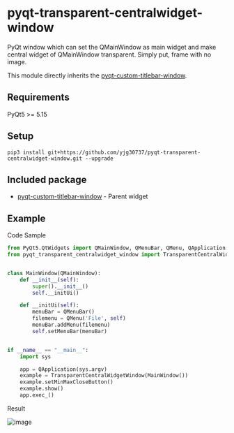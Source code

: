 # pyqt-transparent-centralwidget-window
PyQt window which can set the QMainWindow as main widget and make central widget of QMainWindow transparent. Simply put, frame with no image.

This module directly inherits the <a href="https://github.com/yjg30737/pyqt-custom-titlebar-window.git">pyqt-custom-titlebar-window</a>.

## Requirements
PyQt5 >= 5.15

## Setup
```pip3 install git+https://github.com/yjg30737/pyqt-transparent-centralwidget-window.git --upgrade```

## Included package
* <a href="https://github.com/yjg30737/pyqt-custom-titlebar-window.git">pyqt-custom-titlebar-window</a> - Parent widget

## Example
Code Sample
```python
from PyQt5.QtWidgets import QMainWindow, QMenuBar, QMenu, QApplication
from pyqt_transparent_centralwidget_window import TransparentCentralWidgetWindow


class MainWindow(QMainWindow):
    def __init__(self):
        super().__init__()
        self.__initUi()

    def __initUi(self):
        menuBar = QMenuBar()
        filemenu = QMenu('File', self)
        menuBar.addMenu(filemenu)
        self.setMenuBar(menuBar)


if __name__ == "__main__":
    import sys

    app = QApplication(sys.argv)
    example = TransparentCentralWidgetWindow(MainWindow())
    example.setMinMaxCloseButton()
    example.show()
    app.exec_()
```

Result

![image](https://user-images.githubusercontent.com/55078043/151266003-49e788a4-bdb9-4dfb-8475-027523774005.png)

